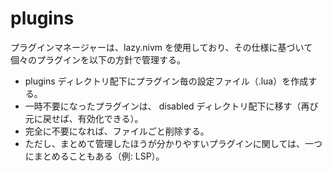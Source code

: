 # plugins
プラグインマネージャーは、lazy.nivm を使用しており、その仕様に基づいて個々のプラグインを以下の方針で管理する。

- plugins ディレクトリ配下にプラグイン毎の設定ファイル（.lua）を作成する。
- 一時不要になったプラグインは、 disabled ディレクトリ配下に移す（再び元に戻せば、有効化できる）。
- 完全に不要になれば、ファイルごと削除する。
- ただし、まとめて管理したほうが分かりやすいプラグインに関しては、一つにまとめることもある（例: LSP）。
